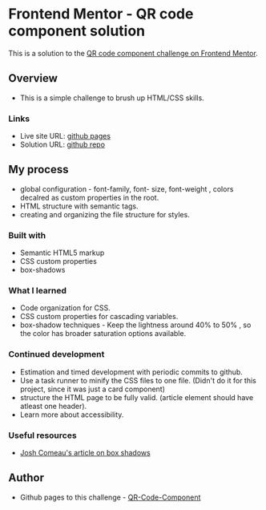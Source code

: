 # Frontend Mentor - QR code component solution

This is a solution to the [QR code component challenge on Frontend Mentor](https://www.frontendmentor.io/challenges/qr-code-component-iux_sIO_H).

## Overview

- This is a simple challenge to brush up HTML/CSS skills.

### Links

- Live site URL: [github pages](https://sivakumars.github.io/FEM-HTML-CSS-Challenges/qr-code-component-main/)
- Solution URL: [github repo](https://github.com/sivakumars/FEM-HTML-CSS-Challenges/tree/main/qr-code-component-main)

## My process

- global configuration - font-family, font- size, font-weight , colors decalred as custom properties in the root.
- HTML structure with semantic tags.
- creating and organizing the file structure for styles.

### Built with

- Semantic HTML5 markup
- CSS custom properties
- box-shadows

### What I learned

- Code organization for CSS.
- CSS custom properties for cascading variables.
- box-shadow techniques - Keep the lightness around 40% to 50% , so the color has broader saturation options available.

### Continued development

- Estimation and timed development with periodic commits to github.
- Use a task runner to minify the CSS files to one file. (Didn't do it for this project, since it was just a card component)
- structure the HTML page to be fully valid. (article element should have atleast one header).
- Learn more about accessibility.

### Useful resources

- [Josh Comeau's article on box shadows](https://www.joshwcomeau.com/css/designing-shadows/) 

## Author

- Github pages to this challenge - [QR-Code-Component](https://sivakumars.github.io/FEM-HTML-CSS-Challenges/qr-code-component-main/)
